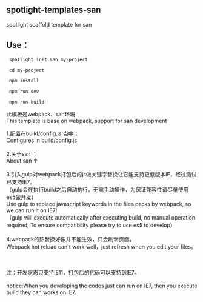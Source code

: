 
## spotlight-templates-san
spotlight scaffold template for san<br>

## Use：

     spotlight init san my-project

     cd my-project

     npm install

     npm run dev

     npm run build

此模板是webpack、san环境<br>
This template is base on webpack, support for san development <br>

1.配置在build/config.js 当中；<br>
  Configures in build/config.js <br><br>
2.关于san <a href="https://ecomfe.github.io/san/tutorial/start/" target="_blank"></a>；<br>
  About san ↑<br><br>
3.引入gulp对webpack打包后的js做关键字替换让它能支持更低版本IE，经过测试已支持IE7。<br>
（gulp会在执行build之后自动执行，无需手动操作，为保证兼容性请尽量使用es5做开发）<br>
  Use gulp to replace javascript keywords in the files packs by webpack, so we can run it on IE7!<br>
（gulp will execute automatically after executing build, no manual operation required, To ensure compatibility please try to use es5 to develop）<br><br>
4.webpack的热替换好像并不能生效，只会刷新页面。<br>
Webpack hot reload can't work well，just refresh when you edit your files。<br>
<br>

<br>
注：开发状态只支持IE11，打包后的代码可以支持到IE7。<br>
<br>
notice:When you developing the codes just can run on IE7, then you execute build they can works on IE7.
